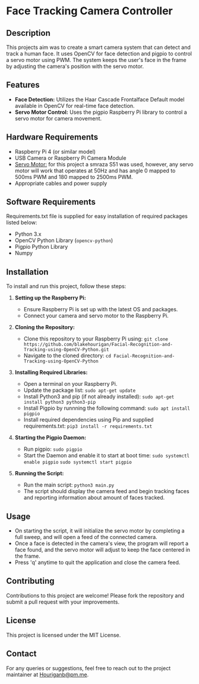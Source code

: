 # Face Tracking Camera Controller

## Description
This projects aim was to create a smart camera system that can detect and track a human face. It uses OpenCV for face detection and pigpio to control a servo motor using PWM. The system keeps the user's face in the frame by adjusting the camera's position with the servo motor.

## Features
- **Face Detection:** Utilizes the Haar Cascade Frontalface Default model available in OpenCV for real-time face detection.
- **Servo Motor Control:** Uses the pigpio Raspberry Pi library to control a servo motor for camera movement.

## Hardware Requirements
- Raspberry Pi 4 (or similar model)
- USB Camera or Raspberry Pi Camera Module
- [Servo Motor:](https://www.smraza.com/products/smraza-10-pcs-sg90-9g-micro-servo-motor-kit-for-rc-robot-arm-helicopter-airplane-car-boat-control-arduino-project-s51) for this project a smraza S51 was used, however, any servo motor will work that operates at 50Hz and has angle 0 mapped to 500ms PWM and 180 mapped to 2500ms PWM.
- Appropriate cables and power supply

## Software Requirements

Requirements.txt file is supplied for easy installation of required packages listed below: 


- Python 3.x
- OpenCV Python Library (`opencv-python`)
- Pigpio Python Library
- Numpy

## Installation

To install and run this project, follow these steps:

1. **Setting up the Raspberry Pi:**
   - Ensure Raspberry Pi is set up with the latest OS and packages.
   - Connect your camera and servo motor to the Raspberry Pi.

2. **Cloning the Repository:**
   - Clone this repository to your Raspberry Pi using: `git clone https://github.com/blakehourigan/Facial-Recognition-and-Tracking-using-OpenCV-Python.git`
   - Navigate to the cloned directory: `cd Facial-Recognition-and-Tracking-using-OpenCV-Python`

3. **Installing Required Libraries:**
   - Open a terminal on your Raspberry Pi.
   - Update the package list: `sudo apt-get update`
   - Install Python3 and pip (if not already installed): `sudo apt-get install python3 python3-pip`
   - Install Pigpio by runnning the following command: `sudo apt install pigpio`
   - Install required dependencies using Pip and supplied requirements.txt: `pip3 install -r requirements.txt`

4. **Starting the Pigpio Daemon:**
   - Run pigpio: `sudo pigpio`
   - Start the Daemon and enable it to start at boot time: `sudo systemctl enable pigpio` `sudo systemctl start pigpio`

4. **Running the Script:**
   - Run the main script: `python3 main.py`
   - The script should display the camera feed and begin tracking faces and reporting information about amount of faces tracked.

## Usage
- On starting the script, it will initialize the servo motor by completing a full sweep, and will open a feed of the connected camera.
- Once a face is detected in the camera's view, the program will report a face found, and the servo motor will adjust to keep the face centered in the frame.
- Press 'q' anytime to quit the application and close the camera feed.

## Contributing
Contributions to this project are welcome! Please fork the repository and submit a pull request with your improvements.

## License
This project is licensed under the MIT License.

## Contact
For any queries or suggestions, feel free to reach out to the project maintainer at Houriganb@pm.me.
